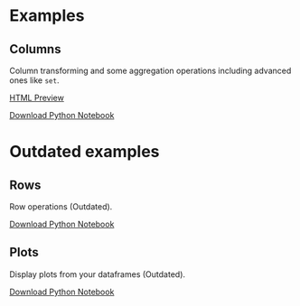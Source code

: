 # Examples

## Columns

Column transforming and some aggregation operations including advanced ones like `set`.

[HTML Preview](https://htmlpreview.github.io/?https://github.com/hi-primus/optimus/blob/develop-22.1/examples/column.html)

[Download Python Notebook](https://raw.githubusercontent.com/hi-primus/optimus/develop-22.1/examples/column.ipynb)

# Outdated examples

## Rows

Row operations (Outdated).

[Download Python Notebook](https://raw.githubusercontent.com/hi-primus/optimus/develop-22.1/examples/row.ipynb)

## Plots

Display plots from your dataframes (Outdated).

[Download Python Notebook](https://raw.githubusercontent.com/hi-primus/optimus/develop-22.1/examples/plot.ipynb)